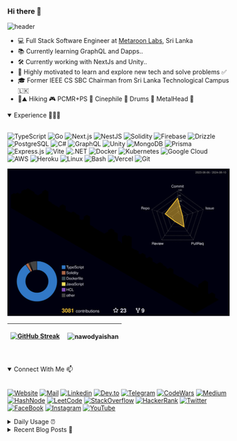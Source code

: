 ### Hi there 👋

![header](https://capsule-render.vercel.app/api?type=venom&height=300&color=gradient&text=I%20am%20Nawodya%20Ishan)

- 💻 Full Stack Software Engineer at [Metaroon Labs](https://metaroonlabs.com/), Sri Lanka
- 📚 Currently learning GraphQL and Dapps..
- 🛠️ Currently working with NextJs and Unity..
- 🎯 Highly motivated to learn and explore new tech and solve problems ✅
- 🎓 Former IEEE CS SBC Chairman from Sri Lanka Technological Campus 🇱🇰  
- 🥾⛰ Hiking 🎮 PCMR+PS 🎥 Cinephile 🥁 Drums 🎸 MetalHead 🤘

<details open>
<summary> 
Experience 🧑🏻‍💻
</summary>
<br>

![TypeScript](https://img.shields.io/badge/TypeScript-3178C6?style=for-the-badge&logo=typescript&logoColor=white)
![Go](https://img.shields.io/badge/go-%2300ADD8.svg?style=for-the-badge&logo=go&logoColor=white)
![Next.js](https://img.shields.io/badge/Next.js-000000?style=for-the-badge&logo=nextdotjs&logoColor=white)
![NestJS](https://img.shields.io/badge/NestJS-E0234E?style=for-the-badge&logo=nestjs&logoColor=white)
![Solidity](https://img.shields.io/badge/Solidity-363636?style=for-the-badge&logo=solidity&logoColor=white)
![Firebase](https://img.shields.io/badge/Firebase-FFCA28?style=for-the-badge&logo=firebase&logoColor=black)
![Drizzle](https://img.shields.io/badge/drizzle-C5F74F?style=for-the-badge&logo=drizzle&logoColor=black)
![PostgreSQL](https://img.shields.io/badge/PostgreSQL-316192?style=for-the-badge&logo=postgresql&logoColor=white)
![C#](https://img.shields.io/badge/C%23-239120?style=for-the-badge&logo=c-sharp&logoColor=white)
![GraphQL](https://img.shields.io/badge/GraphQL-E10098?style=for-the-badge&logo=graphql&logoColor=white)
![Unity](https://img.shields.io/badge/Unity-000000?style=for-the-badge&logo=unity&logoColor=white)
![MongoDB](https://img.shields.io/badge/MongoDB-47A248?style=for-the-badge&logo=mongodb&logoColor=white)
![Prisma](https://img.shields.io/badge/Prisma-2D3748?style=for-the-badge&logo=prisma&logoColor=white)
![Express.js](https://img.shields.io/badge/Express.js-000000?style=for-the-badge&logo=express&logoColor=white)
![Vite](https://img.shields.io/badge/Vite-B73BFE?style=for-the-badge&logo=vite&logoColor=FFD62E)
![.NET](https://img.shields.io/badge/.NET-512BD4?style=for-the-badge&logo=dotnet&logoColor=white)
![Docker](https://img.shields.io/badge/Docker-2496ED?style=for-the-badge&logo=docker&logoColor=white)
![Kubernetes](https://img.shields.io/badge/Kubernetes-326CE5?style=for-the-badge&logo=kubernetes&logoColor=white)
![Google Cloud](https://img.shields.io/badge/Google_Cloud-4285F4?style=for-the-badge&logo=google-cloud&logoColor=white)
![AWS](https://img.shields.io/badge/Amazon_AWS-232F3E?style=for-the-badge&logo=amazon-aws&logoColor=white)
![Heroku](https://img.shields.io/badge/Heroku-430098?style=for-the-badge&logo=heroku&logoColor=white)
![Linux](https://img.shields.io/badge/Linux-FCC624?style=for-the-badge&logo=linux&logoColor=black)
![Bash](https://img.shields.io/badge/GNU%20Bash-4EAA25?style=for-the-badge&logo=gnu-bash&logoColor=white)
![Vercel](https://img.shields.io/badge/Vercel-000000?style=for-the-badge&logo=vercel&logoColor=white)
![Git](https://img.shields.io/badge/Git-F05032?style=for-the-badge&logo=git&logoColor=white)

</details>


![](./profile-3d-contrib/profile-night-rainbow.svg)

| [![GitHub Streak](http://github-readme-streak-stats.herokuapp.com?user=nawodyaishan&theme=tokyonight&hide_border=true)](https://git.io/streak-stats) | <p align="left">&nbsp;<img align="center" src="https://github-readme-stats.vercel.app/api?username=nawodyaishan&show_icons=true&theme=tokyonight&hide_border=true&locale=en" alt="nawodyaishan" /></p> |
| ------------- | ------------- |

#

<details open>
<summary> 
Connect With Me 📫 
</summary>
<br>

[![Website](https://img.shields.io/badge/-Website-grey?style=for-the-badge&logo=google-chrome&logoColor=white)](https://nawodyaishan.github.io)
[![Mail](https://img.shields.io/badge/-Mail-D14836?style=for-the-badge&logo=Gmail&logoColor=white)](mailto:nawodyain@gmail.com)
[![Linkedin](https://img.shields.io/badge/-LinkedIn-blue?style=for-the-badge&logo=Linkedin&logoColor=white)](https://www.linkedin.com/in/nawodyaishan/)
[![Dev.to](https://img.shields.io/badge/dev.to-0A0A0A?style=for-the-badge&logo=devdotto&logoColor=white)](https://dev.to/nawodyaishan)
[![Telegram](https://img.shields.io/badge/-Telegram-26A5E4?style=for-the-badge&logo=Telegram&logoColor=white)](https://t.me/nawodyaishan)
[![CodeWars](https://img.shields.io/badge/Codewars-B1361E?style=for-the-badge&logo=Codewars&logoColor=white)](https://www.codewars.com/users/nawodyaishan)
[![Medium](https://img.shields.io/badge/Medium-12100E?style=for-the-badge&logo=medium&logoColor=white)](https://medium.com/@nawodyaishan)
[![HashNode](	https://img.shields.io/badge/Hashnode-2962FF?style=for-the-badge&logo=hashnode&logoColor=white)](https://nawodyaishan.hashnode.dev/)
[![LeetCode](https://img.shields.io/badge/-LeetCode-FFA116?style=for-the-badge&logo=LeetCode&logoColor=black)]([https://www.leetcode.com/nawodyaishan](https://nawodyaishan.hashnode.dev/))
[![StackOverflow](https://img.shields.io/badge/Stack_Overflow-FE7A16?style=for-the-badge&logo=stack-overflow&logoColor=white)](https://stackoverflow.com/users/13907208/nawodya-ishan)
[![HackerRank](https://img.shields.io/badge/-Hackerrank-2EC866?style=for-the-badge&logo=HackerRank&logoColor=white)](https://www.hackerrank.com/nawodyaishan)
[![Twitter](https://img.shields.io/badge/Twitter-1DA1F2?style=for-the-badge&logo=twitter&logoColor=white)](https://twitter.com/nawodyaishan)
[![FaceBook](https://img.shields.io/badge/Facebook-1877F2?style=for-the-badge&logo=facebook&logoColor=white)](https://fb.com/nawodyaishan2)
[![Instagram](https://img.shields.io/badge/Instagram-E4405F?style=for-the-badge&logo=instagram&logoColor=white)](https://instagram.com/nawodya_ishan)
[![YouTube](https://img.shields.io/badge/YouTube-FF0000?style=for-the-badge&logo=youtube&logoColor=white)](https://www.youtube.com/channel/UC6LhVOyXtXzOiWmxY-DrN0Q)

</details>


<details>
<summary> 
Daily Usage ⏰

</summary>
<br>

![IntelliJ](https://img.shields.io/badge/IntelliJ_IDEA-000000.svg?style=for-the-badge&logo=intellij-idea&logoColor=white)
![Rider](https://img.shields.io/badge/Rider-000000?style=for-the-badge&logo=Rider&logoColor=white)
![WARP](https://img.shields.io/badge/warp-01A4FF?style=for-the-badge&logo=warp&logoColor=white)
![VSCode](https://img.shields.io/badge/Visual_Studio_Code-0078D4?style=for-the-badge&logo=visual%20studio%20code&logoColor=white)
![CLion](https://img.shields.io/badge/CLion-000000?style=for-the-badge&logo=clion&logoColor=white)

![Notion](https://img.shields.io/badge/Notion-000000?style=for-the-badge&logo=notion&logoColor=white)
![GoogleDocs](https://img.shields.io/badge/Google%20Docs-34A853?style=for-the-badge&logo=google-sheets&logoColor=white)
![Udemy](https://img.shields.io/badge/Udemy-EC5252?style=for-the-badge&logo=Udemy&logoColor=white)
![Coursera](https://img.shields.io/badge/Coursera-0056D2?style=for-the-badge&logo=Coursera&logoColor=white)

[![Spotify](https://img.shields.io/badge/Spotify-1ED760?&style=for-the-badge&logo=spotify&logoColor=white)](https://open.spotify.com/user/jw4s4xm80xem5w13cdvm609go?si=b0c3aaff6c87438c)
[![Steam](https://img.shields.io/badge/Steam-000000?style=for-the-badge&logo=steam&logoColor=white)](https://steamcommunity.com/id/nawodyaishan)
[![Playstation](https://img.shields.io/badge/PlayStation-003791?style=for-the-badge&logo=playstation&logoColor=white)](https://psnprofiles.com/RaZorClaW_SL)

![MacM2Pro](https://img.shields.io/badge/Apple-Mac_mini_M2_Pro-999999?style=for-the-badge&logo=apple&logoColor=white)
![MacM1](https://img.shields.io/badge/Apple-MacBook_Air_M1-999999?style=for-the-badge&logo=apple&logoColor=white)
![Playstation 5](https://img.shields.io/badge/Playstation%205-003791?style=for-the-badge&logo=playstation-5&logoColor=white)


</details>

<details>
<summary> 
Recent Blog Posts 📝 
</summary>
<br>
 
<!-- BLOG-POST-LIST:START -->
- [Simple Storage Smart Contract on Avalanche Blockchain with Solidity, TypeScript, EVM, HardHat and EthersJS](https://dev.to/nawodyaishan/simple-storage-smart-contract-on-avalanche-blockchain-with-solidity-typescript-evm-hardhat-and-avalanchejs-59i5)
- [Ethereum Blockchain App Developer Learning Path](https://dev.to/nawodyaishan/ethereum-blockchain-app-developer-learning-path-4l7f)
- [ASP.NET Core MVC - What are HTTP Status Codes?](https://dev.to/nawodyaishan/aspnet-core-mvc-what-are-http-status-codes-3992)
- [ASP.NET Core MVC - What is IActionResult?](https://dev.to/nawodyaishan/aspnet-core-mvc-what-is-iactionresult-1ee)
- [ASP.NET Core MVC - Introduction](https://dev.to/nawodyaishan/aspnet-core-mvc-introduction-1ij8)
<!-- BLOG-POST-LIST:END -->

More Blog Posts Via ➡️ 

[![Dev.to](https://img.shields.io/badge/dev.to-0A0A0A?style=for-the-badge&logo=devdotto&logoColor=white)](https://dev.to/nawodyaishan)
[![Medium](https://img.shields.io/badge/Medium-12100E?style=for-the-badge&logo=medium&logoColor=white)](https://medium.com/@nawodyaishan)
[![HashNode](	https://img.shields.io/badge/Hashnode-2962FF?style=for-the-badge&logo=hashnode&logoColor=white)](https://nawodyaishan.hashnode.dev/)

</details>
